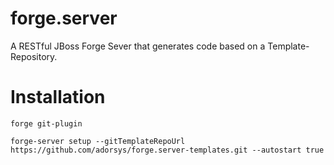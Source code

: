 forge.server
============

A RESTful JBoss Forge Sever that generates code based on a Template-Repository.

Installation
============

`forge git-plugin `

`forge-server setup --gitTemplateRepoUrl https://github.com/adorsys/forge.server-templates.git --autostart true`


